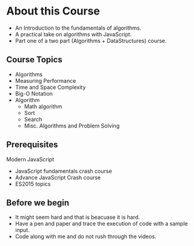 # About this Course

- An Introduction to the fundamentals of algorithms.
- A practical take on algorithms with JavaScript.
- Part one of a two part (Algorithms + DataStructures) course.

## Course Topics

- Algorithms
- Measuring Performance
- Time and Space Complexity
- Big-O Notation
- Algorithm
  - Math algorithm
  - Sort
  - Search
  - Misc. Algorithms and Problem Solving

## Prerequisites

Modern JavaScript

- JavaScript fundamentals crash course
- Advance JavaScript Crash course
- ES2015 topics

## Before we begin

- It might seem hard and that is beacuase it is hard.
- Have a pen and paper and trace the execution of code with a sample input.
- Code along with me and do not rush through the videos.
